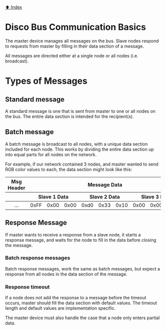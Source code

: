 [:arrow_up: Index](#README.md)

# Disco Bus Communication Basics

The master device manages all messages on the bus. Slave nodes respond to requests from
master by filling in their data section of a message.

All messages are directed either at a single node or all nodes (i.e. broadcast).

# Types of Messages

## Standard message

A standard message is one that is sent from master to one or all nodes on the bus.
The entire data section is intended for the recipient(s).

## Batch message

A batch message is broadcast to all nodes, with a unique data section included for each
node. This works by dividing the entire data section up into equal parts for all nodes
on the network.

For example, if our network contained 3 nodes, and master wanted to send RGB color values to each,
the data section might look like this:

<table style="text-align: center;">
  <thead>
    <tr>
      <th>Msg Header</th>
      <th colspan="9">Message Data</th>
      <th>Msg Footer</th>
    </tr>
    <tr>
      <th></th>
      <th colspan="3" align="center">Slave 1 Data</th>
      <th colspan="3" align="center">Slave 2 Data</th>
      <th colspan="3" align="center">Slave 3 Data</th>
      <th></th>
    </tr>
  </thead>
  <tbody>
    <tr>
      <td>...</td>
      <td>0xFF</td>
      <td>0x00</td>
      <td>0x00</td>
      <td>0xd0</td>
      <td>0x33</td>
      <td>0x10</td>
      <td>0x00</td>
      <td>0x00</td>
      <td>0x66</td>
      <td>...</td>
    </tr>
  </tbody>
</table>

## Response Message

If master wants to receive a response from a slave node, it starts a response message,
and waits for the node to fill in the data before closing the message.


### Batch response messages

Batch response messages, work the same as batch messages, but expect a response from all nodes
in the data section of the message.

### Response timeout

If a node does not add the response to a message before the timeout occurs, master
should fill the data section with default values. The timeout length and default values
are implementation specific.

The master device must also handle the case that a node only enters partial data.
